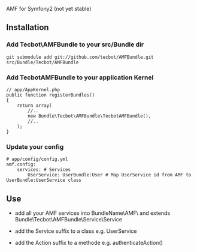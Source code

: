 AMF for Symfony2 (not yet stable)

## Installation

### Add Tecbot\AMFBundle to your src/Bundle dir

    git submodule add git://github.com/tecbot/AMFBundle.git src/Bundle/Tecbot/AMFBundle
    
### Add TecbotAMFBundle to your application Kernel

    // app/AppKernel.php
    public function registerBundles()
    {
        return array(
            //..
            new Bundle\Tecbot\AMFBundle\TecbotAMFBundle(),
            //..
        );
    }
    
### Update your config

    # app/config/config.yml
    amf.config:
        services: # Services
            UserService: UserBundle:User # Map UserService id from AMF to UserBundle:UserService class

## Use

- add all your AMF services into BundleName\AMF\ and extends Bundle\Tecbot\AMFBundle\Service\Service
- add the Service suffix to a class e.g. UserService
- add the Action suffix to a methode e.g. authenticateAction()
    
    <?php
    
    namespace Application\BundleName\AMF;

    use Bundle\Tecbot\AMFBundle\Service\Service;
    
    class UserService extends Service
    {
        public function authenticateAction()
        {
            ///... stuff

            return mixed;
        }
    }